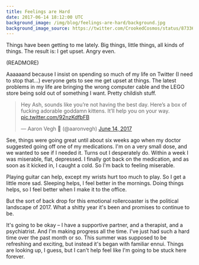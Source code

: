 ```yaml
---
title: Feelings are Hard
date: 2017-06-14 18:12:00 UTC
background_image: /img/blog/feelings-are-hard/background.jpg
background_image_source: https://twitter.com/CrookedCosmos/status/873362805671514112
---
```


Things have been getting to me lately. Big things, little things, all kinds of things. The result is: I get upset. Angry even.

(READMORE)

Aaaaaand because I insist on spending so much of my life on Twitter (I need to stop that...) everyone gets to see me get upset at things. The latest problems in my life are bringing the wrong computer cable and the LEGO store being sold out of something I want. Pretty childish stuff.

<blockquote class="twitter-tweet" data-conversation="none" data-lang="en"><p lang="en" dir="ltr">Hey Ash, sounds like you’re not having the best day. Here’s a box of fucking adorable goddamn kittens. It’ll help you on your way. <a href="https://t.co/92nzKdfbFB">pic.twitter.com/92nzKdfbFB</a></p>&mdash; Aaron Vegh 📎 (@aaronvegh) <a href="https://twitter.com/aaronvegh/status/875051392515403784">June 14, 2017</a></blockquote> <script async src="//platform.twitter.com/widgets.js" charset="utf-8"></script>

See, things were going great until about six weeks ago when my doctor suggested going off one of my medications. I'm on a very small dose, and we wanted to see if I needed it. Turns out I desperately do. Within a week I was miserable, flat, depressed. I finally got back on the medication, and as soon as it kicked in, I caught a cold. So I'm back to feeling miserable.

Playing guitar can help, except my wrists hurt too much to play. So I get a little more sad. Sleeping helps, I feel better in the mornings. Doing things helps, so I feel better when I make it to the office.

But the sort of back drop for this emotional rollercoaster is the political landscape of 2017. What a shitty year it's been and promises to continue to be.

It's going to be okay – I have a supportive partner, and a therapist, and a psychiatrist. And I'm making progress all the time. I've just had such a hard time over the past month or so. This summer was supposed to be refreshing and exciting, but instead it's began with familiar ennui. Things are looking up, I guess, but I can't help feel like I'm going to be stuck here forever.
